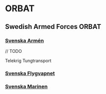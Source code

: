 # ORBAT

## Swedish Armed Forces ORBAT

### [Svenska Armén](/Svenska%20Armén/Arméstaben.md)

// TODO

Telekrig
Tungtransport

### [Svenska Flygvapnet](/Svenska%20Flygvapnet/Flygvapenstaben.md)

### [Svenska Marinen](/Svenska%20Marinen/Marinstaben.md)